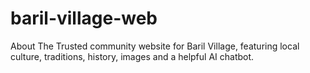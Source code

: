 # baril-village-web
About The Trusted community website for Baril Village, featuring local culture, traditions, history, images and a helpful AI chatbot.
